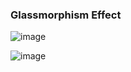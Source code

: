 ### Glassmorphism Effect

![image](https://user-images.githubusercontent.com/70272542/142721204-cc94acd1-4e15-4849-9916-28ca32c70662.png)



![image](https://user-images.githubusercontent.com/70272542/142620945-7ea96f7e-f5cc-4b38-ae0b-dbab512eb026.png)
